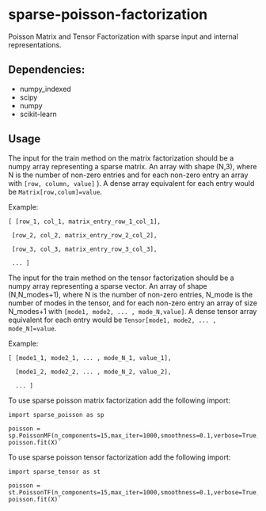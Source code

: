 # sparse-poisson-factorization
Poisson Matrix and Tensor Factorization with sparse input and internal representations.

## Dependencies:
- numpy_indexed
- scipy
- numpy
- scikit-learn

## Usage

The input for the train method on the matrix factorization should be a numpy array representing a sparse matrix. An array with shape (N,3), where N is the number of non-zero entries and for each non-zero entry an array with `[row, column, value]` ).
A dense array equivalent for each entry would be `Matrix[row,colum]=value`.

Example:

`[ [row_1, col_1, matrix_entry_row_1_col_1],`

 ` [row_2, col_2, matrix_entry_row_2_col_2],`

 ` [row_3, col_3, matrix_entry_row_3_col_3],`

 ` ... ]`


The input for the train method on the tensor factorization should be a numpy array representing a sparse vector. An array of shape (N,N_modes+1), where N is the number of non-zero entries, N_mode is the number of modes in the tensor, and for each non-zero entry an array of size N_modes+1 with `[mode1, mode2, ... , mode_N,value]`.
A dense tensor array equivalent for each entry would be  `Tensor[mode1, mode2, ... , mode_N]=value`.

Example:

`[ [mode1_1, mode2_1, ... , mode_N_1, value_1],`

`  [mode1_2, mode2_2, ... , mode_N_2, value_2],`

`  ... ]`


To use sparse poisson matrix factorization add the following import:


    import sparse_poisson as sp

    poisson = sp.PoissonMF(n_components=15,max_iter=1000,smoothness=0.1,verbose=True,tol=0.0001,a=0.1,b=0.1)
    poisson.fit(X)`

To use sparse poisson tensor factorization add the following import:


    import sparse_tensor as st

    poisson = st.PoissonTF(n_components=15,max_iter=1000,smoothness=0.1,verbose=True,tol=0.0001,a=0.1,b=0.1)
    poisson.fit(X)`